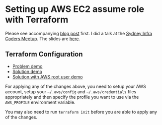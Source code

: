 # Setting up AWS EC2 assume role with Terraform

Please see accompanying [blog post](http://echorand.me/setting-up-aws-ec2-assume-role-with-terraform.html) first. I did a talk
at the [Sydney Infra Coders Meetup](https://www.meetup.com/en-AU/Infrastructure-Coders-Sydney/events/248492783/). The slides are [here](./AWS%20EC2%20Assume%20Role%20with%20Terraform.pdf).

## Terraform Configuration


- [Problem demo](./terraform_configuration/problem_demo)
- [Solution demo](./terraform_configuration/solution_demo)
- [Solution with AWS root user demo](./terraform_configuration/solution_demo_root_user)


For applying any of the changes above, you need to setup your AWS account, setup
your `~/.aws/config` and `~/.aws/credentials` files appropriately and then specify
the profile you want to use via the `AWS_PROFILE` environment variable.

You may also need to run `terraform init` before you are able to apply any of the changes.
